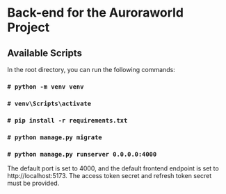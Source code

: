 # Back-end for the Auroraworld Project

## Available Scripts

In the root directory, you can run the following commands:

### `# python -m venv venv`

### `# venv\Scripts\activate`

### `# pip install -r requirements.txt`

### `# python manage.py migrate`

### `# python manage.py runserver 0.0.0.0:4000`

The default port is set to 4000, and the default frontend endpoint is set to http://localhost:5173.
The access token secret and refresh token secret must be provided.
